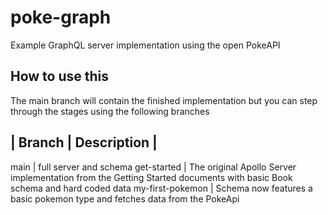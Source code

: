 # poke-graph
Example GraphQL server implementation using the open PokeAPI

## How to use this 

The main branch will contain the finished implementation but you can step through the stages using the following branches

| Branch | Description |
------------------------
main | full server and schema
get-started | The original Apollo Server implementation from the Getting Started documents with basic Book schema and hard coded data
my-first-pokemon | Schema now features a basic pokemon type and fetches data from the PokeApi